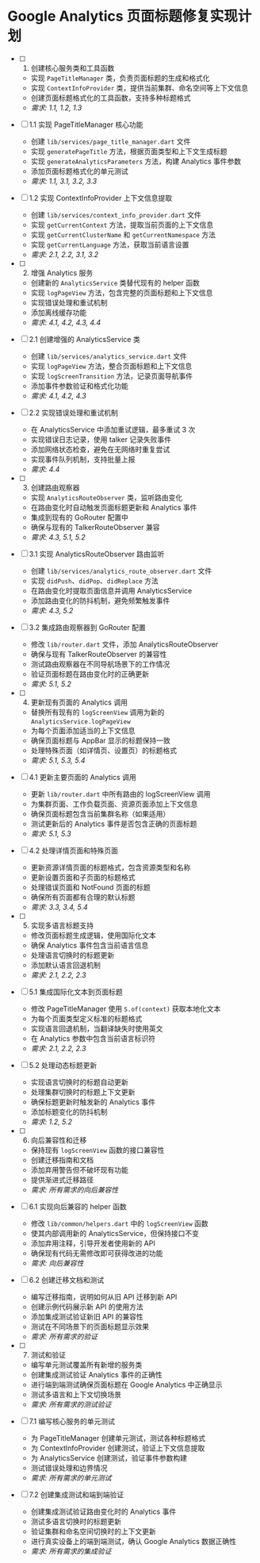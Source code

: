 # Google Analytics 页面标题修复实现计划

- [ ] 1. 创建核心服务类和工具函数
  - 实现 `PageTitleManager` 类，负责页面标题的生成和格式化
  - 实现 `ContextInfoProvider` 类，提供当前集群、命名空间等上下文信息
  - 创建页面标题格式化的工具函数，支持多种标题格式
  - _需求: 1.1, 1.2, 1.3_

- [ ] 1.1 实现 PageTitleManager 核心功能
  - 创建 `lib/services/page_title_manager.dart` 文件
  - 实现 `generatePageTitle` 方法，根据页面类型和上下文生成标题
  - 实现 `generateAnalyticsParameters` 方法，构建 Analytics 事件参数
  - 添加页面标题格式化的单元测试
  - _需求: 1.1, 3.1, 3.2, 3.3_

- [ ] 1.2 实现 ContextInfoProvider 上下文信息提取
  - 创建 `lib/services/context_info_provider.dart` 文件
  - 实现 `getCurrentContext` 方法，提取当前页面的上下文信息
  - 实现 `getCurrentClusterName` 和 `getCurrentNamespace` 方法
  - 实现 `getCurrentLanguage` 方法，获取当前语言设置
  - _需求: 2.1, 2.2, 3.1, 3.2_

- [ ] 2. 增强 Analytics 服务
  - 创建新的 `AnalyticsService` 类替代现有的 helper 函数
  - 实现 `logPageView` 方法，包含完整的页面标题和上下文信息
  - 实现错误处理和重试机制
  - 添加离线缓存功能
  - _需求: 4.1, 4.2, 4.3, 4.4_

- [ ] 2.1 创建增强的 AnalyticsService 类
  - 创建 `lib/services/analytics_service.dart` 文件
  - 实现 `logPageView` 方法，整合页面标题和上下文信息
  - 实现 `logScreenTransition` 方法，记录页面导航事件
  - 添加事件参数验证和格式化功能
  - _需求: 4.1, 4.2, 4.3_

- [ ] 2.2 实现错误处理和重试机制
  - 在 AnalyticsService 中添加重试逻辑，最多重试 3 次
  - 实现错误日志记录，使用 talker 记录失败事件
  - 添加网络状态检查，避免在无网络时重复尝试
  - 实现事件队列机制，支持批量上报
  - _需求: 4.4_

- [ ] 3. 创建路由观察器
  - 实现 `AnalyticsRouteObserver` 类，监听路由变化
  - 在路由变化时自动触发页面标题更新和 Analytics 事件
  - 集成到现有的 GoRouter 配置中
  - 确保与现有的 TalkerRouteObserver 兼容
  - _需求: 4.3, 5.1, 5.2_

- [ ] 3.1 实现 AnalyticsRouteObserver 路由监听
  - 创建 `lib/services/analytics_route_observer.dart` 文件
  - 实现 `didPush`、`didPop`、`didReplace` 方法
  - 在路由变化时提取页面信息并调用 AnalyticsService
  - 添加路由变化的防抖机制，避免频繁触发事件
  - _需求: 4.3, 5.2_

- [ ] 3.2 集成路由观察器到 GoRouter 配置
  - 修改 `lib/router.dart` 文件，添加 AnalyticsRouteObserver
  - 确保与现有 TalkerRouteObserver 的兼容性
  - 测试路由观察器在不同导航场景下的工作情况
  - 验证页面标题在路由变化时的正确更新
  - _需求: 5.1, 5.2_

- [ ] 4. 更新现有页面的 Analytics 调用
  - 替换所有现有的 `logScreenView` 调用为新的 `AnalyticsService.logPageView`
  - 为每个页面添加适当的上下文信息
  - 确保页面标题与 AppBar 显示的标题保持一致
  - 处理特殊页面（如详情页、设置页）的标题格式
  - _需求: 5.1, 5.3, 5.4_

- [ ] 4.1 更新主要页面的 Analytics 调用
  - 更新 `lib/router.dart` 中所有路由的 logScreenView 调用
  - 为集群页面、工作负载页面、资源页面添加上下文信息
  - 确保页面标题包含当前集群名称（如果适用）
  - 测试更新后的 Analytics 事件是否包含正确的页面标题
  - _需求: 5.1, 5.3_

- [ ] 4.2 处理详情页面和特殊页面
  - 更新资源详情页面的标题格式，包含资源类型和名称
  - 更新设置页面和子页面的标题格式
  - 处理错误页面和 NotFound 页面的标题
  - 确保所有页面都有合理的默认标题
  - _需求: 3.3, 3.4, 5.4_

- [ ] 5. 实现多语言标题支持
  - 修改页面标题生成逻辑，使用国际化文本
  - 确保 Analytics 事件包含当前语言信息
  - 处理语言切换时的标题更新
  - 添加默认语言回退机制
  - _需求: 2.1, 2.2, 2.3_

- [ ] 5.1 集成国际化文本到页面标题
  - 修改 PageTitleManager 使用 `S.of(context)` 获取本地化文本
  - 为每个页面类型定义标准的标题格式
  - 实现语言回退机制，当翻译缺失时使用英文
  - 在 Analytics 参数中包含当前语言标识符
  - _需求: 2.1, 2.2, 2.3_

- [ ] 5.2 处理动态标题更新
  - 实现语言切换时的标题自动更新
  - 处理集群切换时的标题上下文更新
  - 确保标题更新时触发新的 Analytics 事件
  - 添加标题变化的防抖机制
  - _需求: 1.2, 5.2_

- [ ] 6. 向后兼容性和迁移
  - 保持现有 `logScreenView` 函数的接口兼容性
  - 创建迁移指南和文档
  - 添加弃用警告但不破坏现有功能
  - 提供渐进式迁移路径
  - _需求: 所有需求的向后兼容性_

- [ ] 6.1 实现向后兼容的 helper 函数
  - 修改 `lib/common/helpers.dart` 中的 `logScreenView` 函数
  - 使其内部调用新的 AnalyticsService，但保持接口不变
  - 添加弃用注释，引导开发者使用新的 API
  - 确保现有代码无需修改即可获得改进的功能
  - _需求: 向后兼容性_

- [ ] 6.2 创建迁移文档和测试
  - 编写迁移指南，说明如何从旧 API 迁移到新 API
  - 创建示例代码展示新 API 的使用方法
  - 添加集成测试验证新旧 API 的兼容性
  - 测试在不同场景下的页面标题显示效果
  - _需求: 所有需求的验证_

- [ ] 7. 测试和验证
  - 编写单元测试覆盖所有新增的服务类
  - 创建集成测试验证 Analytics 事件的正确性
  - 进行端到端测试确保页面标题在 Google Analytics 中正确显示
  - 测试多语言和上下文切换场景
  - _需求: 所有需求的测试验证_

- [ ] 7.1 编写核心服务的单元测试
  - 为 PageTitleManager 创建单元测试，测试各种标题格式
  - 为 ContextInfoProvider 创建测试，验证上下文信息提取
  - 为 AnalyticsService 创建测试，验证事件参数构建
  - 测试错误处理和边界情况
  - _需求: 所有需求的单元测试_

- [ ] 7.2 创建集成测试和端到端验证
  - 创建集成测试验证路由变化时的 Analytics 事件
  - 测试多语言切换时的标题更新
  - 验证集群和命名空间切换时的上下文更新
  - 进行真实设备上的端到端测试，确认 Google Analytics 数据正确性
  - _需求: 所有需求的集成验证_
